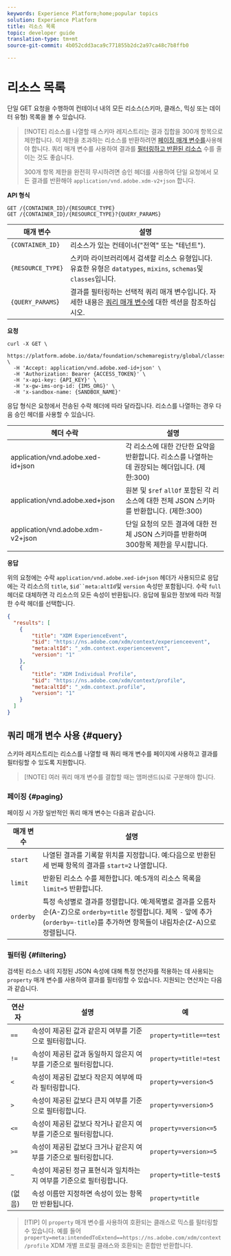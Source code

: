 ```yaml
---
keywords: Experience Platform;home;popular topics
solution: Experience Platform
title: 리소스 목록
topic: developer guide
translation-type: tm+mt
source-git-commit: 4b052cdd3aca9c771855b2dc2a97ca48c7b8ffb0

---
```



# 리소스 목록

단일 GET 요청을 수행하여 컨테이너 내의 모든 리소스(스키마, 클래스, 믹싱 또는 데이터 유형) 목록을 볼 수 있습니다.

>[!NOTE] 리소스를 나열할 때 스키마 레지스트리는 결과 집합을 300개 항목으로 제한합니다. 이 제한을 초과하는 리소스를 반환하려면 [페이징 매개 변수를](#paging)사용해야 합니다. 쿼리 매개 변수를 사용하여 결과를 [필터링하고 반환된 리소스](#filtering) 수를 줄이는 것도 좋습니다.
>
> 300개 항목 제한을 완전히 무시하려면 승인 헤더를 사용하여 단일 요청에서 모든 결과를 반환해야 `application/vnd.adobe.xdm-v2+json` 합니다.

**API 형식**

```http
GET /{CONTAINER_ID}/{RESOURCE_TYPE}
GET /{CONTAINER_ID}/{RESOURCE_TYPE}?{QUERY_PARAMS}
```

| 매개 변수 | 설명 |
| --- | --- |
| `{CONTAINER_ID}` | 리소스가 있는 컨테이너(&quot;전역&quot; 또는 &quot;테넌트&quot;). |
| `{RESOURCE_TYPE}` | 스키마 라이브러리에서 검색할 리소스 유형입니다. 유효한 유형은 `datatypes`, `mixins`, `schemas`및 `classes`입니다. |
| `{QUERY_PARAMS`} | 결과를 필터링하는 선택적 쿼리 매개 변수입니다. 자세한 내용은 [쿼리 매개 변수에](#query) 대한 섹션을 참조하십시오. |

**요청**

```SHELL
curl -X GET \
  https://platform.adobe.io/data/foundation/schemaregistry/global/classes&limit=2 \
  -H 'Accept: application/vnd.adobe.xed-id+json' \
  -H 'Authorization: Bearer {ACCESS_TOKEN}' \
  -H 'x-api-key: {API_KEY}' \
  -H 'x-gw-ims-org-id: {IMS_ORG}' \
  -H 'x-sandbox-name: {SANDBOX_NAME}'
```

응답 형식은 요청에서 전송된 수락 헤더에 따라 달라집니다. 리소스를 나열하는 경우 다음 승인 헤더를 사용할 수 있습니다.

| 헤더 수락 | 설명 |
| ------- | ------------ |
| application/vnd.adobe.xed-id+json | 각 리소스에 대한 간단한 요약을 반환합니다. 리소스를 나열하는 데 권장되는 헤더입니다. (제한:300) |
| application/vnd.adobe.xed+json | 원본 및 `$ref` `allOf` 포함된 각 리소스에 대한 전체 JSON 스키마를 반환합니다. (제한:300) |
| application/vnd.adobe.xdm-v2+json | 단일 요청의 모든 결과에 대한 전체 JSON 스키마를 반환하며 300항목 제한을 무시합니다. |

**응답**

위의 요청에는 수락 `application/vnd.adobe.xed-id+json` 헤더가 사용되므로 응답에는 각 리소스의 `title`, `$id``meta:altId`및 `version` 속성만 포함됩니다. 수락 `full` 헤더로 대체하면 각 리소스의 모든 속성이 반환됩니다. 응답에 필요한 정보에 따라 적절한 수락 헤더를 선택합니다.

```JSON
{
  "results": [
    {
        "title": "XDM ExperienceEvent",
        "$id": "https://ns.adobe.com/xdm/context/experienceevent",
        "meta:altId": "_xdm.context.experienceevent",
        "version": "1"
    },
    {
        "title": "XDM Individual Profile",
        "$id": "https://ns.adobe.com/xdm/context/profile",
        "meta:altId": "_xdm.context.profile",
        "version": "1"
    }
  ]
}
```

## 쿼리 매개 변수 사용 {#query}

스키마 레지스트리는 리소스를 나열할 때 쿼리 매개 변수를 페이지에 사용하고 결과를 필터링할 수 있도록 지원합니다.

>[!NOTE] 여러 쿼리 매개 변수를 결합할 때는 앰퍼샌드(`&`)로 구분해야 합니다.

### 페이징 {#paging}

페이징 시 가장 일반적인 쿼리 매개 변수는 다음과 같습니다.

| 매개 변수 | 설명 |
| --- | --- |
| `start` | 나열된 결과를 기록할 위치를 지정합니다. 예:다음으로 반환된 세 번째 항목의 결과를 `start=2` 나열합니다. |
| `limit` | 반환된 리소스 수를 제한합니다. 예:5개의 리소스 목록을 `limit=5` 반환합니다. |
| `orderby` | 특정 속성별로 결과를 정렬합니다. 예:제목별로 결과를 오름차순(A-Z)으로 `orderby=title` 정렬합니다. 제목 `-` 앞에 추가(`orderby=-title`)를 추가하면 항목들이 내림차순(Z-A)으로 정렬됩니다. |

### 필터링 {#filtering}

검색된 리소스 내의 지정된 JSON 속성에 대해 특정 연산자를 적용하는 데 사용되는 `property` 매개 변수를 사용하여 결과를 필터링할 수 있습니다. 지원되는 연산자는 다음과 같습니다.

| 연산자 | 설명 | 예 |
| --- | --- | --- |
| `==` | 속성이 제공된 값과 같은지 여부를 기준으로 필터링합니다. | `property=title==test` |
| `!=` | 속성이 제공된 값과 동일하지 않은지 여부를 기준으로 필터링합니다. | `property=title!=test` |
| `<` | 속성이 제공된 값보다 작은지 여부에 따라 필터링합니다. | `property=version<5` |
| `>` | 속성이 제공된 값보다 큰지 여부를 기준으로 필터링합니다. | `property=version>5` |
| `<=` | 속성이 제공된 값보다 작거나 같은지 여부를 기준으로 필터링합니다. | `property=version<=5` |
| `>=` | 속성이 제공된 값보다 크거나 같은지 여부를 기준으로 필터링합니다. | `property=version>=5` |
| `~` | 속성이 제공된 정규 표현식과 일치하는지 여부를 기준으로 필터링합니다. | `property=title~test$` |
| (없음) | 속성 이름만 지정하면 속성이 있는 항목만 반환됩니다. | `property=title` |

>[!TIP] 이 `property` 매개 변수를 사용하여 호환되는 클래스로 믹스를 필터링할 수 있습니다. 예를 들어 `property=meta:intendedToExtend==https://ns.adobe.com/xdm/context/profile` XDM 개별 프로필 클래스와 호환되는 혼합만 반환합니다.
